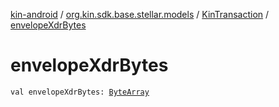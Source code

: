 [kin-android](../../index.md) / [org.kin.sdk.base.stellar.models](../index.md) / [KinTransaction](index.md) / [envelopeXdrBytes](./envelope-xdr-bytes.md)

# envelopeXdrBytes

`val envelopeXdrBytes: `[`ByteArray`](https://kotlinlang.org/api/latest/jvm/stdlib/kotlin/-byte-array/index.html)
